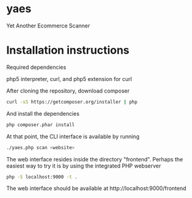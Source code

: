 # yaes
Yet Another Ecommerce Scanner

# Installation instructions

Required dependencies

php5 interpreter, curl, and php5 extension for curl

After cloning the repository, download composer

```bash
curl -sS https://getcomposer.org/installer | php
```

And install the dependencies

```bash
php composer.phar install
```

At that point, the CLI interface is available by running

```bash
./yaes.php scan <website>
```

The web interface resides inside the directory "frontend". Perhaps the easiest way to try it is by using the integrated PHP webserver

```bash
php -S localhost:9000 -t .
```

The web interface should be available at http://localhost:9000/frontend
